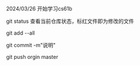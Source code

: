 2024/03/26 开始学习cs61b    

git status 查看当前仓库状态，标红文件即为修改的文件    

git add --all    

git commit -m"说明" 

git push orgin master

